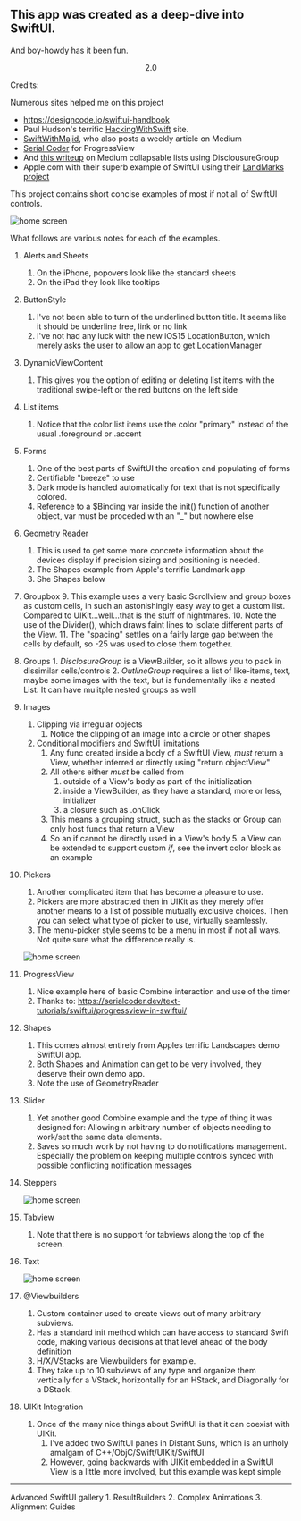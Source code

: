 


## This app was created as a deep-dive into SwiftUI.



And boy-howdy has it been fun.

  

<p  align="center">
2.0
</p>

  
Credits: 

Numerous sites helped me on this project
 - https://designcode.io/swiftui-handbook
 - Paul Hudson's terrific [HackingWithSwift](https://www.hackingwithswift.com) site.
 - [SwiftWithMajid](https://swiftwithmajid.com), who also posts a weekly article on Medium
 - [Serial Coder](https://serialcoder.dev/text-tutorials/swiftui/progressview-in-swiftui/) for ProgressView
 - And [this writeup](https://alfianlosari.medium.com/building-expandable-list-with-outlinegroup-disclosuregroup-in-swiftui-2-0-aa9dda14bbab) on Medium collapsable lists using DisclousureGroup
 - Apple.com with their superb example of SwiftUI using their [LandMarks project](https://developer.apple.com/tutorials/swiftui)

This project contains short concise examples of most if not all of SwiftUI controls.

![home screen](SwiftGalleryMainScreen.1.jpg) 

What follows are various notes for each of the examples.

 1. Alerts and Sheets
	 1. On the iPhone, popovers look like the standard sheets
	 2. On the iPad they look like tooltips
 2. ButtonStyle
	 1. I've not been able to turn of the underlined button title. It seems like it should be underline free,  link or no link
	 2. I've not had any luck with the new iOS15 LocationButton, which merely asks the user to allow  an app to get LocationManager
 3. DynamicViewContent
	 1. This gives you the option of editing or deleting list items with the traditional swipe-left or the red buttons on the left side
 4. List items
	 1. Notice that the color list items use the color "primary" instead of the usual .foreground or .accent
 5. Forms
	 1.	One of the best parts of SwiftUI the creation and populating of forms
	 2.	Certifiable "breeze" to use
	 3.	Dark mode is handled automatically for text that is not specifically colored.
	 4.	 Reference to a $Binding var inside the init() function of another object, var must be proceded with an "_" but nowhere else
 6. Geometry Reader
	 1.	This is used to get some more concrete information about the devices display if precision sizing and positioning is needed.
	 2.	The Shapes example from Apple's terrific Landmark app
	 3.	She Shapes below
 7. Groupbox
	 9. This example uses a very basic Scrollview and group boxes as custom cells, in such an astonishingly easy way to get a custom list. Compared to UIKit...well...that is the stuff of nightmares.
	 10. Note the use of the Divider(), which draws faint lines to isolate different parts of the View.
	 11. The "spacing" settles on a fairly large gap between the cells by default, so -25 was used to close them together.
 8. Groups
		1. *DisclosureGroup* is a ViewBuilder, so it allows you to pack in dissimilar cells/controls
		2. *OutlineGroup* requires a list of like-items, text, maybe some images with the text, but is fundementally like a nested List. It can have mulitple nested groups as well 
3. Images
	1. Clipping via irregular objects
		1. Notice the clipping of an image into a circle or other shapes
	2. Conditional modifiers and SwiftUI limitations 
		1. Any func created inside a body of a SwiftUI View, *must* return a View, whether inferred or directly using "return objectView"
		2. All others either *must* be called from
			1.  outside of a View's body as part of the initialization 
			2. inside a ViewBuilder, as they have a standard, more or less, initializer
			3. a closure such as .onClick
		3. This means a grouping struct, such as the stacks or Group can only host funcs that return a View 
		4. So an if cannot be directly used in a View's body 
			5. a View can be extended to support custom *if*, see the  invert color block as an example
4. Pickers
	1. Another complicated item that has become a pleasure to use.
	2. Pickers are more abstracted then in UIKit as they merely offer another means to a list of possible mutually exclusive choices. Then you can select what type of picker to use, virtually seamlessly.
	3. The menu-picker style seems to be a menu in most if not all ways. Not quite sure what the difference really is.
    
    ![home screen](SwiftGalleryWheelPicker.2.jpg) 
   
5. ProgressView
	1. Nice example here of basic Combine interaction and use of the timer   
	2. Thanks to: https://serialcoder.dev/text-tutorials/swiftui/progressview-in-swiftui/
6. Shapes
	1. This comes almost entirely from Apples terrific Landscapes demo SwiftUI app.
	2. Both Shapes and Animation can get to be very involved, they deserve their own demo app.
	3. Note the use of GeometryReader
7.	Slider
	1. Yet another good Combine example and the type of thing it was designed for: Allowing n arbitrary number of objects needing to work/set the same data elements.
	2. Saves so much work by not having to do notifications management. Especially the problem on keeping multiple controls synced with possible conflicting notification messages
8.  Steppers

    ![home screen](SwiftGallerySteppers.jpg) 
    
9.  Tabview
	1. Note that there is no support for tabviews along the top of the screen. 
10. Text

    ![home screen](SwiftGallery.Text.jpg) 
    
10.	@Viewbuilders
	1. Custom container used to create views out of many arbitrary subviews.
	2. Has a standard init method which can have access to standard Swift code, making various decisions at that level ahead of the body definition
	3. H/X/VStacks are Viewbuilders for example.
	4. They take up to 10 subviews of any type and organize them vertically for a VStack, horizontally for an HStack, and Diagonally for a DStack.
11. UIKit Integration
	1. Once of the many nice things about SwiftUI is that it can coexist with UIKit.
		1. I've added two SwiftUI panes in Distant Suns, which is an unholy amalgam of C++/ObjC/Swift/UIKit/SwiftUI
		2. However, going backwards with UIKit embedded in a SwiftUI View is a little more involved, but this example was kept simple
---
Advanced SwiftUI gallery
	1.	ResultBuilders
	2.	Complex Animations
	3.	Alignment Guides


